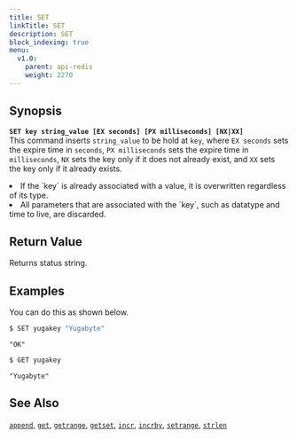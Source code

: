 ```yaml
---
title: SET
linkTitle: SET
description: SET
block_indexing: true
menu:
  v1.0:
    parent: api-redis
    weight: 2270
---
```


## Synopsis
<b>`SET key string_value [EX seconds] [PX milliseconds] [NX|XX]`</b><br>
This command inserts `string_value` to be hold at `key`, where `EX seconds` sets the expire time in `seconds`, `PX milliseconds` sets the expire time in `milliseconds`, `NX` sets the key only if it does not already exist, and `XX` sets the key only if it already exists.

<li>If the `key` is already associated with a value, it is overwritten regardless of its type.</li>
<li>All parameters that are associated with the `key`, such as datatype and time to live, are discarded.</li>

## Return Value
Returns status string.

## Examples

You can do this as shown below.

```sh
$ SET yugakey "Yugabyte"
```

```
"OK"
```

```sh
$ GET yugakey
```

```
"Yugabyte"
```

## See Also
[`append`](../append/), [`get`](../get/), [`getrange`](../getrange/), [`getset`](../getset/), [`incr`](../incr/), [`incrby`](../incrby/), [`setrange`](../setrange/), [`strlen`](../strlen/)
